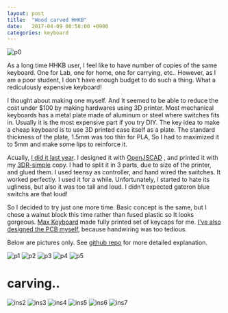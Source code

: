 ```yaml
---
layout: post
title:  "Wood carved HHKB"
date:   2017-04-09 00:58:00 +0900
categories: keyboard
---
```


![p0](https://github.com/jinhwanlazy/wood-case-keyboard/raw/master/pics/IMG_2566.JPG)

As a long time HHKB user, I feel like to have number of copies of the same
keyboard. One for Lab, one for home, one for carrying, etc..  However, as I am a poor student,
I don't have enough budget to do such a thing. What a rediculously expensive
keyboard!

I thought about making one myself. And It seemed to be able to reduce the cost 
under $100 by making hardwares using 3D printer. Most mechanical keyboards has
a metal plate made of aluminum or steel where switches fits in. Usually it
is the most expensive part if you try DIY. 
The key idea to make a cheap keyboard is to use 3D printed case itself as a
plate. The standard thickness of the plate, 1.5mm was too thin for PLA, So I had
to maximized it to 5mm and make some lips to reinforce it.

Acually, [I did it last year](https://github.com/jinhwanlazy/3d-printable-keyboard).
I designed it with [OpenJSCAD](https://openjscad.org/#https://raw.githubusercontent.com/jinhwanlazy/3d-printable-keyboard/master/model.js)
, and printed it with my
[3DR-simple](http://trains.socha.com/2013/11/building-3dr-simple-delta-printer-part-i.html) copy.
I had to split it in 3 parts, due to size of the printer, and glued them. 
I used teensy as controller, and hand wired the switches. 
It worked perfectly. I used it for a while. Unfortunately, I started to hate its
ugliness, but also it was too tall and loud. I didn't expected gateron blue
switchs are that loud!

So I decided to try just one more time. Basic concept is the same, but
I chose a walnut block this time rather than fused plastic so It looks
gorgeous.
[Max Keyboard](http://www.maxkeyboard.com/) made fully
printed set of keycaps for me. 
[I've also designed the PCB myself](https://github.com/jinhwanlazy/hhkb-pcb),
because handwiring was too tedious. 

Below are pictures only.
See [github repo](https://github.com/jinhwanlazy/wood-case-keyboard)
for more detailed explanation.

![p1](https://github.com/jinhwanlazy/wood-case-keyboard/raw/master/pics/IMG_2556.JPG)
![p2](https://github.com/jinhwanlazy/wood-case-keyboard/raw/master/pics/IMG_2569.JPG)
![p3](https://github.com/jinhwanlazy/wood-case-keyboard/raw/master/pics/IMG_2571.JPG)
![p4](https://github.com/jinhwanlazy/wood-case-keyboard/raw/master/pics/IMG_2567.JPG)
![p5](https://github.com/jinhwanlazy/wood-case-keyboard/raw/master/pics/IMG_2568.JPG)

# carving..
![ins2](https://github.com/jinhwanlazy/wood-case-keyboard/raw/master/pics/IMG_2502.JPG)
![ins3](https://github.com/jinhwanlazy/wood-case-keyboard/raw/master/pics/IMG_2507.JPG)
![ins4](https://github.com/jinhwanlazy/wood-case-keyboard/raw/master/pics/IMG_2511.JPG)
![ins5](https://github.com/jinhwanlazy/wood-case-keyboard/raw/master/pics/IMG_2514.JPG)
![ins6](https://github.com/jinhwanlazy/wood-case-keyboard/raw/master/pics/IMG_2518.JPG)
![ins7](https://github.com/jinhwanlazy/wood-case-keyboard/raw/master/pics/IMG_2519.JPG)


